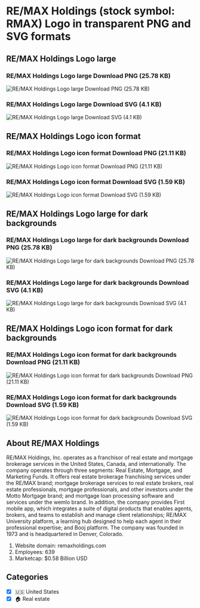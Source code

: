 # RE/MAX Holdings (stock symbol: RMAX) Logo in transparent PNG and SVG formats

## RE/MAX Holdings Logo large

### RE/MAX Holdings Logo large Download PNG (25.78 KB)

![RE/MAX Holdings Logo large Download PNG (25.78 KB)](/img/orig/RMAX_BIG-598d7e05.png)

### RE/MAX Holdings Logo large Download SVG (4.1 KB)

![RE/MAX Holdings Logo large Download SVG (4.1 KB)](/img/orig/RMAX_BIG-0a5b8f6f.svg)

## RE/MAX Holdings Logo icon format

### RE/MAX Holdings Logo icon format Download PNG (21.11 KB)

![RE/MAX Holdings Logo icon format Download PNG (21.11 KB)](/img/orig/RMAX-d3fa7c7e.png)

### RE/MAX Holdings Logo icon format Download SVG (1.59 KB)

![RE/MAX Holdings Logo icon format Download SVG (1.59 KB)](/img/orig/RMAX-aedc7922.svg)

## RE/MAX Holdings Logo large for dark backgrounds

### RE/MAX Holdings Logo large for dark backgrounds Download PNG (25.78 KB)

![RE/MAX Holdings Logo large for dark backgrounds Download PNG (25.78 KB)](/img/orig/RMAX_BIG.D-8faf97f7.png)

### RE/MAX Holdings Logo large for dark backgrounds Download SVG (4.1 KB)

![RE/MAX Holdings Logo large for dark backgrounds Download SVG (4.1 KB)](/img/orig/RMAX_BIG.D-f911047e.svg)

## RE/MAX Holdings Logo icon format for dark backgrounds

### RE/MAX Holdings Logo icon format for dark backgrounds Download PNG (21.11 KB)

![RE/MAX Holdings Logo icon format for dark backgrounds Download PNG (21.11 KB)](/img/orig/RMAX.D-7b0fde50.png)

### RE/MAX Holdings Logo icon format for dark backgrounds Download SVG (1.59 KB)

![RE/MAX Holdings Logo icon format for dark backgrounds Download SVG (1.59 KB)](/img/orig/RMAX.D-0965e406.svg)

## About RE/MAX Holdings

RE/MAX Holdings, Inc. operates as a franchisor of real estate and mortgage brokerage services in the United States, Canada, and internationally. The company operates through three segments: Real Estate, Mortgage, and Marketing Funds. It offers real estate brokerage franchising services under the RE/MAX brand; mortgage brokerage services to real estate brokers, real estate professionals, mortgage professionals, and other investors under the Motto Mortgage brand; and mortgage loan processing software and services under the wemlo brand. In addition, the company provides First mobile app, which integrates a suite of digital products that enables agents, brokers, and teams to establish and manage client relationships; RE/MAX University platform, a learning hub designed to help each agent in their professional expertise; and Booj platform. The company was founded in 1973 and is headquartered in Denver, Colorado.

1. Website domain: remaxholdings.com
2. Employees: 639
3. Marketcap: $0.58 Billion USD


## Categories
- [x] 🇺🇸 United States
- [x] 🏠 Real estate
